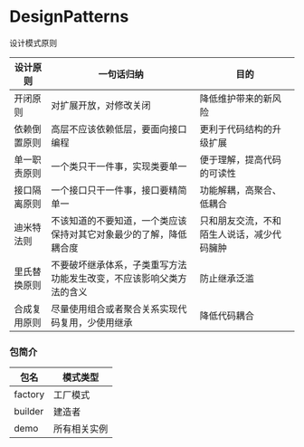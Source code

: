 # DesignPatterns
设计模式原则

设计原则 | 一句话归纳 | 目的
---|---|---
开闭原则 | 对扩展开放，对修改关闭 |降低维护带来的新风险
依赖倒置原则 | 高层不应该依赖低层，要面向接口编程 |更利于代码结构的升级扩展
单一职责原则|一个类只干一件事，实现类要单一|便于理解，提高代码的可读性
接口隔离原则|一个接口只干一件事，接口要精简单一|功能解耦，高聚合、低耦合
迪米特法则|不该知道的不要知道，一个类应该保持对其它对象最少的了解，降低耦合度|只和朋友交流，不和陌生人说话，减少代码臃肿
里氏替换原则|不要破坏继承体系，子类重写方法功能发生改变，不应该影响父类方法的含义|防止继承泛滥
合成复用原则|尽量使用组合或者聚合关系实现代码复用，少使用继承|降低代码耦合
	

### 包简介
包名| 模式类型
---|---
factory | 工厂模式
builder|  建造者
demo   |所有相关实例